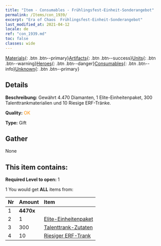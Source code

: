 ```yaml
---
title: "Item - Consumables - Frühlingsfest-Einheit-Sonderangebot"
permalink: /Items/con_1939/
excerpt: "Era of Chaos  Frühlingsfest-Einheit-Sonderangebot"
last_modified_at: 2021-04-12
locale: de
ref: "con_1939.md"
toc: false
classes: wide
---
```

 [Materials](/de/Items/){: .btn .btn--primary}[Artifacts](/de/Items/Artifacts/){: .btn .btn--success}[Units](/de/Items/Units/){: .btn .btn--warning}[Heroes](/de/Items/Heroes/){: .btn .btn--danger}[Consumables](/de/Items/Consumables/){: .btn .btn--info}[Unknown](/de/Items/Unknown/){: .btn .btn--primary}

## Details
 **Beschreibung:** Gewährt 4.470 Diamanten, 1 Elite-Einheitenpaket, 300 Talenttrankmaterialien und 10 Riesige ERF-Tränke.

 **Quality:** <span style="color: #FF8C00">OK</span>

 **Type:** Gift

## Gather

  None

## This item contains:

 **Required Level to open:** 1

 1 You would get **ALL** items  from:

  | Nr | Amount |     Item    |
  |:---|:-------|:------------|
  | 1 |  **4470x** | <i class="fas fa-gem"/> |  | 
  | 2 | 1 | [Elite-Einheitenpaket](/de/Items/con_1921/) | 
  | 3 | 300 | [Talenttrank-Zutaten](/de/Items/con_1120/) | 
  | 4 | 10 | [Riesiger ERF-Trank](/de/Items/con_703/) | 
